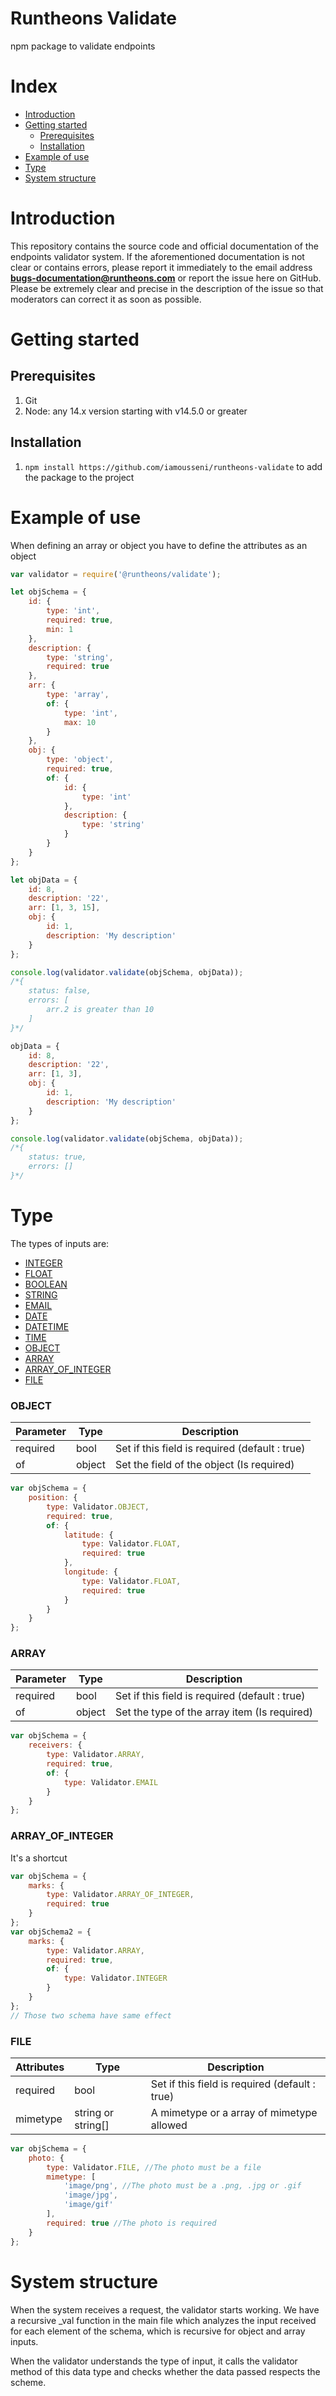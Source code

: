 # Runtheons Validate

npm package to validate endpoints

# Index

- [Introduction](https://github.com/iamousseni/runtheons-validate#introduction)
- [Getting started](https://github.com/iamousseni/runtheons-validate#getting-started)
  - [Prerequisites](https://github.com/iamousseni/runtheons-validate#prerequisites)
  - [Installation](https://github.com/iamousseni/runtheons-validate#installation)
- [Example of use](https://github.com/iamousseni/runtheons-validate#example-of-use)
- [Type](https://github.com/iamousseni/runtheons-validate#type)
- [System structure](https://github.com/iamousseni/runtheons-validate#system-structure)

# Introduction

This repository contains the source code and official documentation of the endpoints validator system. If the aforementioned documentation is not clear or contains errors, please report it immediately to the email address **bugs-documentation@runtheons.com** or report the issue here on GitHub. Please be extremely clear and precise in the description of the issue so that moderators can correct it as soon as possible.

# Getting started

## Prerequisites

1. Git
2. Node: any 14.x version starting with v14.5.0 or greater

## Installation

1. `npm install https://github.com/iamousseni/runtheons-validate` to add the package to the project

# Example of use

When defining an array or object you have to define the attributes as an object

```javascript
var validator = require('@runtheons/validate');

let objSchema = {
	id: {
		type: 'int',
		required: true,
		min: 1
	},
	description: {
		type: 'string',
		required: true
	},
	arr: {
		type: 'array',
		of: {
			type: 'int',
			max: 10
		}
	},
	obj: {
		type: 'object',
		required: true,
		of: {
			id: {
				type: 'int'
			},
			description: {
				type: 'string'
			}
		}
	}
};

let objData = {
	id: 8,
	description: '22',
	arr: [1, 3, 15],
	obj: {
		id: 1,
		description: 'My description'
	}
};

console.log(validator.validate(objSchema, objData));
/*{
	status: false,
	errors: [
		arr.2 is greater than 10
	]
}*/

objData = {
	id: 8,
	description: '22',
	arr: [1, 3],
	obj: {
		id: 1,
		description: 'My description'
	}
};

console.log(validator.validate(objSchema, objData));
/*{
	status: true,
	errors: []
}*/
```

# Type

The types of inputs are:

- [INTEGER](https://github.com/iamousseni/runtheons-validate/blob/master/doc/integer.md)
- [FLOAT](https://github.com/iamousseni/runtheons-validate/blob/master/doc/float.md)
- [BOOLEAN](https://github.com/iamousseni/runtheons-validate/blob/master/doc/boolean.md)
- [STRING](https://github.com/iamousseni/runtheons-validate/blob/master/doc/string.md)
- [EMAIL](https://github.com/iamousseni/runtheons-validate/blob/master/doc/email.md)
- [DATE](https://github.com/iamousseni/runtheons-validate/blob/master/doc/date.md)
- [DATETIME](https://github.com/iamousseni/runtheons-validate/blob/master/doc/datetime.md)
- [TIME](https://github.com/iamousseni/runtheons-validate/blob/master/doc/time.md)
- [OBJECT](https://github.com/iamousseni/runtheons-validate/#object)
- [ARRAY](https://github.com/iamousseni/runtheons-validate/#file)
- [ARRAY_OF_INTEGER](https://github.com/iamousseni/runtheons-validate/#file)
- [FILE](https://github.com/iamousseni/runtheons-validate/#file)

### OBJECT

| Parameter | Type   | Description                                    |
| --------- | ------ | ---------------------------------------------- |
| required  | bool   | Set if this field is required (default : true) |
| of        | object | Set the field of the object (Is required)      |

```javascript
var objSchema = {
	position: {
		type: Validator.OBJECT,
		required: true,
		of: {
			latitude: {
				type: Validator.FLOAT,
				required: true
			},
			longitude: {
				type: Validator.FLOAT,
				required: true
			}
		}
	}
};
```

### ARRAY

| Parameter | Type   | Description                                    |
| --------- | ------ | ---------------------------------------------- |
| required  | bool   | Set if this field is required (default : true) |
| of        | object | Set the type of the array item (Is required)   |

```javascript
var objSchema = {
	receivers: {
		type: Validator.ARRAY,
		required: true,
		of: {
			type: Validator.EMAIL
		}
	}
};
```

### ARRAY_OF_INTEGER

It's a shortcut

```javascript
var objSchema = {
	marks: {
		type: Validator.ARRAY_OF_INTEGER,
		required: true
	}
};
var objSchema2 = {
	marks: {
		type: Validator.ARRAY,
		required: true,
		of: {
			type: Validator.INTEGER
		}
	}
};
// Those two schema have same effect
```

### FILE

| Attributes | Type               | Description                                    |
| ---------- | ------------------ | ---------------------------------------------- |
| required   | bool               | Set if this field is required (default : true) |
| mimetype   | string or string[] | A mimetype or a array of mimetype allowed      |

```javascript
var objSchema = {
	photo: {
		type: Validator.FILE, //The photo must be a file
		mimetype: [
			'image/png', //The photo must be a .png, .jpg or .gif
			'image/jpg',
			'image/gif'
		],
		required: true //The photo is required
	}
};
```

# System structure

When the system receives a request, the validator starts working.
We have a recursive \_val function in the main file which analyzes the input received for each element of the schema, which is recursive for object and array inputs.

When the validator understands the type of input, it calls the validator method of this data type and checks whether the data passed respects the scheme.

